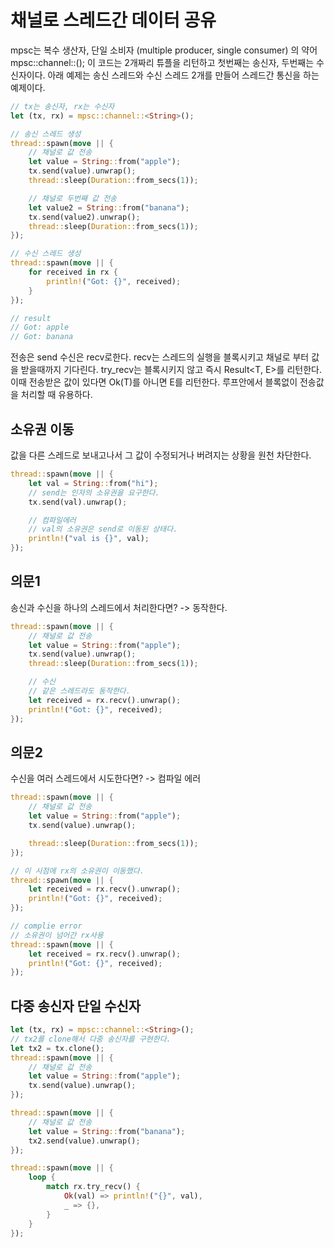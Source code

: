 # 채널로 스레드간 데이터 공유
mpsc는 복수 생산자, 단일 소비자 (multiple producer, single consumer) 의 약어
mpsc::channel::<String>(); 이 코드는 2개짜리 튜플을 리턴하고 첫번째는 송신자, 두번째는 수신자이다.
아래 예제는 송신 스레드와 수신 스레드 2개를 만들어 스레드간 통신을 하는 예제이다.

```rust
// tx는 송신자, rx는 수신자
let (tx, rx) = mpsc::channel::<String>();

// 송신 스레드 생성
thread::spawn(move || {
    // 채널로 값 전송
    let value = String::from("apple");
    tx.send(value).unwrap();
    thread::sleep(Duration::from_secs(1));

    // 채널로 두번째 값 전송
    let value2 = String::from("banana");
    tx.send(value2).unwrap();
    thread::sleep(Duration::from_secs(1));
});

// 수신 스레드 생성
thread::spawn(move || {
    for received in rx {
        println!("Got: {}", received);
    }
});

// result
// Got: apple
// Got: banana
```

전송은 send 수신은 recv로한다.
recv는 스레드의 실행을 블록시키고 채널로 부터 값을 받을때까지 기다린다. 
try_recv는 블록시키지 않고 즉시 Result<T, E>를 리턴한다. 
이때 전송받은 값이 있다면 Ok(T)를 아니면 E를 리턴한다.
루프안에서 블록없이 전송값을 처리할 때 유용하다.

## 소유권 이동
값을 다른 스레드로 보내고나서 그 값이 수정되거나 버려지는 상황을 원천 차단한다. 

```rust
thread::spawn(move || {
    let val = String::from("hi");
    // send는 인자의 소유권을 요구한다.
    tx.send(val).unwrap();

    // 컴파일에러 
    // val의 소유권은 send로 이동된 상태다.
    println!("val is {}", val);
});
``` 

## 의문1 
송신과 수신을 하나의 스레드에서 처리한다면? -> 동작한다.

```rust
thread::spawn(move || {
    // 채널로 값 전송
    let value = String::from("apple");
    tx.send(value).unwrap();
    thread::sleep(Duration::from_secs(1));

    // 수신
    // 같은 스레드라도 동작한다.
    let received = rx.recv().unwrap();
    println!("Got: {}", received);
});
```

## 의문2 
수신을 여러 스레드에서 시도한다면? -> 컴파일 에러

```rust
thread::spawn(move || {
    // 채널로 값 전송
    let value = String::from("apple");
    tx.send(value).unwrap();

    thread::sleep(Duration::from_secs(1));
});

// 이 시점에 rx의 소유권이 이동했다. 
thread::spawn(move || {
    let received = rx.recv().unwrap();
    println!("Got: {}", received);
});

// complie error
// 소유권이 넘어간 rx사용 
thread::spawn(move || {
    let received = rx.recv().unwrap();
    println!("Got: {}", received);
});
```

## 다중 송신자 단일 수신자

```rust
let (tx, rx) = mpsc::channel::<String>();
// tx2를 clone해서 다중 송신자를 구현한다.
let tx2 = tx.clone();
thread::spawn(move || {
    // 채널로 값 전송
    let value = String::from("apple");
    tx.send(value).unwrap();
});

thread::spawn(move || {
    // 채널로 값 전송
    let value = String::from("banana");
    tx2.send(value).unwrap();
});

thread::spawn(move || {
    loop {
        match rx.try_recv() {
            Ok(val) => println!("{}", val),
            _ => {},
        }
    }
});
```
